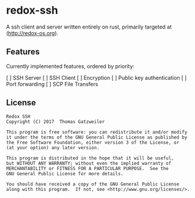 # redox-ssh

A ssh client and server written entirely on rust, primarily targeted at (http://redox-os.org).

## Features

Currently implemented features, ordered by priority:

  [ ] SSH Server
  [ ] SSH Client
  [ ] Encryption
  [ ] Public key authentication
  [ ] Port forwarding
  [ ] SCP File Transfers

## License

    Redox SSH
    Copyright (C) 2017  Thomas Gatzweiler

    This program is free software: you can redistribute it and/or modify
    it under the terms of the GNU General Public License as published by
    the Free Software Foundation, either version 3 of the License, or
    (at your option) any later version.

    This program is distributed in the hope that it will be useful,
    but WITHOUT ANY WARRANTY; without even the implied warranty of
    MERCHANTABILITY or FITNESS FOR A PARTICULAR PURPOSE.  See the
    GNU General Public License for more details.

    You should have received a copy of the GNU General Public License
    along with this program.  If not, see <http://www.gnu.org/licenses/>.
